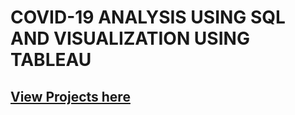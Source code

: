 # COVID-19 ANALYSIS USING SQL AND VISUALIZATION USING TABLEAU
## [View Projects here](https://github.com/Sumaya524/CovidProjects/blob/main/CovidQuery.sql)
